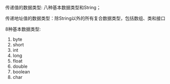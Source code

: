 传递值的数据类型: 八种基本数据类型和String；

传递地址值的数据类型：除String以外的所有复合数据类型，包括数组、类和接口

8种基本数据类型:
1. byte
2. short
3. int
4. long
5. float
6. double
7. boolean
8. char
